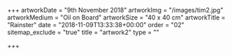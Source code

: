 +++
artworkDate = "9th November 2018"
artworkImg = "/images/tim2.jpg"
artworkMedium = "Oil on Board"
artworkSize = "40 x 40 cm"
artworkTitle = "Rainster"
date = "2018-11-09T13:33:38+00:00"
order = "02"
sitemap_exclude = "true"
title = "artwork2"
type = ""

+++
